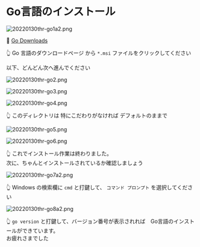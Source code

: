 # Go言語のインストール

![20220130thr-go1a2.png](../../doc/img/20220130thr-go1a2.png)  

📖 [Go Downloads](https://go.dev/dl/)  

👆 Go 言語のダウンロードページ から `*.msi` ファイルをクリックしてください  

以下、どんどん次へ進んでください  

![20220130thr-go2.png](../../doc/img/20220130thr-go2.png)  

![20220130thr-go3.png](../../doc/img/20220130thr-go3.png)  

![20220130thr-go4.png](../../doc/img/20220130thr-go4.png)  

👆 このディレクトリは 特にこだわりがなければ デフォルトのままで  

![20220130thr-go5.png](../../doc/img/20220130thr-go5.png)  

![20220130thr-go6.png](../../doc/img/20220130thr-go6.png)  

👆 これでインストール作業は終わりました。  
次に、ちゃんとインストールされているか確認しましょう  

![20220130thr-go7a2.png](../../doc/img/20220130thr-go7a2.png)  

👆 Windows の検索欄に `cmd` と打鍵して、 `コマンド プロンプト` を選択してください  

![20220130thr-go8a2.png](../../doc/img/20220130thr-go8a2.png)  

👆 `go version` と打鍵して、バージョン番号が表示されれば　Go言語のインストールができています。  
お疲れさまでした  
